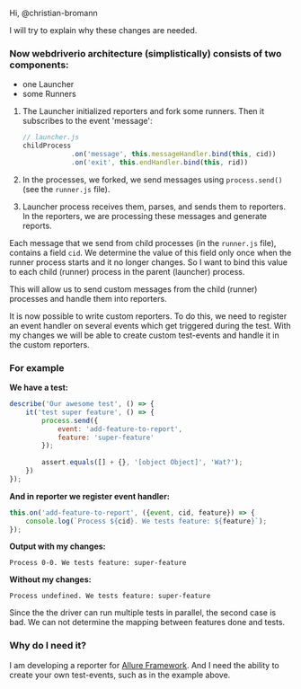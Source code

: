 Hi, @christian-bromann

I will try to explain why these changes are needed.


### Now webdriverio architecture (simplistically) consists of two components:

- one Launcher
- some Runners

1. The Launcher initialized reporters and fork some runners. Then it subscribes to the event 'message':

   ```javascript
   // launcher.js
   childProcess
               .on('message', this.messageHandler.bind(this, cid))
               .on('exit', this.endHandler.bind(this, rid))
   ```

2. In the processes, we forked, we send messages using `process.send()` (see the `runner.js` file).
3. Launcher process receives them, parses, and sends them to reporters. In the reporters, we are processing these messages and generate reports.

Each message that we send from child processes (in the `runner.js` file), contains a field `cid`. We determine the value of this field only once when the runner process starts and it no longer changes. So I want to bind this value to each child (runner) process in the parent (launcher) process.

This will allow us to send custom messages from the child (runner) processes and handle them into reporters.

It is now possible to write custom reporters. To do this, we need to register an event handler on several events which get triggered during the test. With my changes we will be able to create custom test-events and handle it in the custom reporters.

### For example

__We have a test:__

```javascript
describe('Our awesome test', () => {
    it('test super feature', () => {
        process.send({
            event: 'add-feature-to-report',
            feature: 'super-feature'
        });
        
        assert.equals([] + {}, '[object Object]', 'Wat?');
    })
});
```

__And in reporter we register event handler:__

```javascript
this.on('add-feature-to-report', ({event, cid, feature}) => {
    console.log(`Process ${cid}. We tests feature: ${feature}`);
});
```

__Output with my changes:__

```
Process 0-0. We tests feature: super-feature
```

__Without my changes:__

```
Process undefined. We tests feature: super-feature
```

Since the the driver can run multiple tests in parallel, the second case is bad. We can not determine the mapping between features done and tests.

### Why do I need it?

I am developing a reporter for [Allure Framework](https://github.com/allure-framework/allure-mocha). And I need the ability to create your own test-events, such as in the example above.

